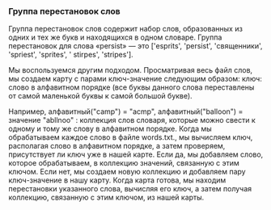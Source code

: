 <h3>Группа перестановок слов</h3>
<p>
Группа перестановок слов содержит набор слов, образованных из одних и тех
же букв и находящихся в одном словаре.
Группа перестановок для слова «persist» — это ['esprits', 'persist', 'священники', 'spriest', 'sprites', '
stirpes', 'stripes'].
</p>
<p>Мы воспользуемся другим подходом. Просматривая весь файл слов, мы создаем карту с парами ключ-значение следующим образом:
ключ: слово в алфавитном порядке (все буквы данного слова переставлены от
самой маленькой буквы к самой большой букве).</p>
<p> Например, алфавитный("camp") = "acmp", алфавитный("balloon") = значение "abllnoo" : коллекция слов словаря, которые можно свести к одному и тому же
слову в алфавитном порядке. Когда мы обрабатываем каждое слово в файле words.txt., мы вычисляем ключ, располагая слово в алфавитном порядке, а затем проверяем, присутствует ли ключ уже в нашей карте. Если да, мы
добавляем слово, которое обрабатываем, в коллекцию значений, связанную с этим ключом. Если нет, мы создаем новую коллекцию и добавляем пару ключ-значение в нашу карту.
Когда карта готова, мы находим перестановки указанного слова, вычисляя
его ключ, а затем получая коллекцию, связанную с этим ключом, из нашей карты.</p>
